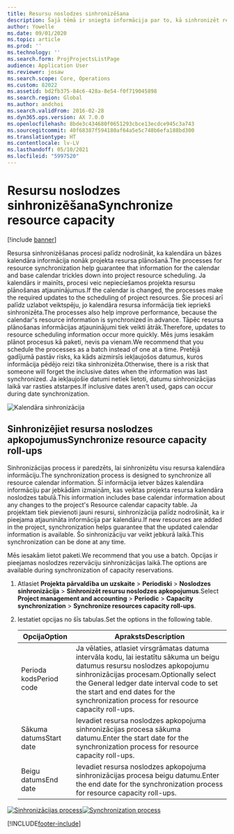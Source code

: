 ```yaml
---
title: Resursu noslodzes sinhronizēšana
description: Šajā tēmā ir sniegta informācija par to, kā sinhronizēt resursa noslodzi kalendāros un projektos.
author: Yowelle
ms.date: 09/01/2020
ms.topic: article
ms.prod: ''
ms.technology: ''
ms.search.form: ProjProjectsListPage
audience: Application User
ms.reviewer: josaw
ms.search.scope: Core, Operations
ms.custom: 82022
ms.assetid: bd2fb375-84c6-428a-8e54-f0f719045898
ms.search.region: Global
ms.author: andchoi
ms.search.validFrom: 2016-02-28
ms.dyn365.ops.version: AX 7.0.0
ms.openlocfilehash: 8bde3c434680f0651293cbce13ecdce945c3a743
ms.sourcegitcommit: 40f68387f594180af64a5e5c748b6efa188bd300
ms.translationtype: HT
ms.contentlocale: lv-LV
ms.lasthandoff: 05/10/2021
ms.locfileid: "5997520"
---
```

# <a name="synchronize-resource-capacity"></a><span data-ttu-id="98952-103">Resursu noslodzes sinhronizēšana</span><span class="sxs-lookup"><span data-stu-id="98952-103">Synchronize resource capacity</span></span>

[!include [banner](../includes/banner.md)]

<span data-ttu-id="98952-104">Resursa sinhronizēšanas procesi palīdz nodrošināt, ka kalendāra un bāzes kalendāra informācija nonāk projekta resursa plānošanā.</span><span class="sxs-lookup"><span data-stu-id="98952-104">The processes for resource synchronization help guarantee that information for the calendar and base calendar trickles down into project resource scheduling.</span></span> <span data-ttu-id="98952-105">Ja kalendārs ir mainīts, procesi veic nepieciešamos projekta resursu plānošanas atjauninājumus.</span><span class="sxs-lookup"><span data-stu-id="98952-105">If the calendar is changed, the processes make the required updates to the scheduling of project resources.</span></span> <span data-ttu-id="98952-106">Šie procesi arī palīdz uzlabot veiktspēju, jo kalendāra resursa informācija tiek iepriekš sinhronizēta.</span><span class="sxs-lookup"><span data-stu-id="98952-106">The processes also help improve performance, because the calendar's resource information is synchronized in advance.</span></span> <span data-ttu-id="98952-107">Tāpēc resursa plānošanas informācijas atjauninājumi tiek veikti ātrāk.</span><span class="sxs-lookup"><span data-stu-id="98952-107">Therefore, updates to resource scheduling information occur more quickly.</span></span> <span data-ttu-id="98952-108">Mēs jums iesakām plānot procesus kā paketi, nevis pa vienam.</span><span class="sxs-lookup"><span data-stu-id="98952-108">We recommend that you schedule the processes as a batch instead of one at a time.</span></span> <span data-ttu-id="98952-109">Pretējā gadījumā pastāv risks, ka kāds aizmirsīs iekļaujošos datumus, kuros informācija pēdējo reizi tika sinhronizēta.</span><span class="sxs-lookup"><span data-stu-id="98952-109">Otherwise, there is a risk that someone will forget the inclusive dates when the information was last synchronized.</span></span> <span data-ttu-id="98952-110">Ja iekļaujošie datumi netiek lietoti, datumu sinhronizācijas laikā var rasties atstarpes.</span><span class="sxs-lookup"><span data-stu-id="98952-110">If inclusive dates aren't used, gaps can occur during date synchronization.</span></span>

![Kalendāra sinhronizācija](./media/projectresourcing04-1024x471.jpg)

## <a name="synchronize-resource-capacity-roll-ups"></a><span data-ttu-id="98952-112">Sinhronizējiet resursa noslodzes apkopojumus</span><span class="sxs-lookup"><span data-stu-id="98952-112">Synchronize resource capacity roll-ups</span></span>

<span data-ttu-id="98952-113">Sinhronizācijas process ir paredzēts, lai sinhronizētu visu resursa kalendāra informāciju.</span><span class="sxs-lookup"><span data-stu-id="98952-113">The synchronization process is designed to synchronize all resource calendar information.</span></span> <span data-ttu-id="98952-114">Šī informācija ietver bāzes kalendāra informāciju par jebkādām izmaiņām, kas veiktas projekta resursa kalendāra noslodzes tabulā.</span><span class="sxs-lookup"><span data-stu-id="98952-114">This information includes base calendar information about any changes to the project's Resource calendar capacity table.</span></span> <span data-ttu-id="98952-115">Ja projektam tiek pievienoti jauni resursi, sinhronizācija palīdz nodrošināt, ka ir pieejama atjaunināta informācija par kalendāru.</span><span class="sxs-lookup"><span data-stu-id="98952-115">If new resources are added in the project, synchronization helps guarantee that the updated calendar information is available.</span></span> <span data-ttu-id="98952-116">Šo sinhronizāciju var veikt jebkurā laikā.</span><span class="sxs-lookup"><span data-stu-id="98952-116">This synchronization can be done at any time.</span></span>

<span data-ttu-id="98952-117">Mēs iesakām lietot paketi.</span><span class="sxs-lookup"><span data-stu-id="98952-117">We recommend that you use a batch.</span></span> <span data-ttu-id="98952-118">Opcijas ir pieejamas noslodzes rezervāciju sinhronizācijas laikā.</span><span class="sxs-lookup"><span data-stu-id="98952-118">The options are available during synchronization of capacity reservations.</span></span>

1. <span data-ttu-id="98952-119">Atlasiet **Projekta pārvaldība un uzskaite** &gt; **Periodiski** &gt; **Noslodzes sinhronizācija** &gt; **Sinhronizēt resursu noslodzes apkopojumus**.</span><span class="sxs-lookup"><span data-stu-id="98952-119">Select **Project management and accounting** &gt; **Periodic** &gt; **Capacity synchronization** &gt; **Synchronize resources capacity roll-ups**.</span></span>
2. <span data-ttu-id="98952-120">Iestatiet opcijas no šīs tabulas.</span><span class="sxs-lookup"><span data-stu-id="98952-120">Set the options in the following table.</span></span>

    | <span data-ttu-id="98952-121">Opcija</span><span class="sxs-lookup"><span data-stu-id="98952-121">Option</span></span>      | <span data-ttu-id="98952-122">Apraksts</span><span class="sxs-lookup"><span data-stu-id="98952-122">Description</span></span> |
    |-------------|-------------|
    | <span data-ttu-id="98952-123">Perioda kods</span><span class="sxs-lookup"><span data-stu-id="98952-123">Period code</span></span> | <span data-ttu-id="98952-124">Ja vēlaties, atlasiet virsgrāmatas datuma intervāla kodu, lai iestatītu sākuma un beigu datumus resursu noslodzes apkopojumu sinhronizācijas procesam.</span><span class="sxs-lookup"><span data-stu-id="98952-124">Optionally select the General ledger date interval code to set the start and end dates for the synchronization process for resource capacity roll-ups.</span></span> |
    | <span data-ttu-id="98952-125">Sākuma datums</span><span class="sxs-lookup"><span data-stu-id="98952-125">Start date</span></span>  | <span data-ttu-id="98952-126">Ievadiet resursa noslodzes apkopojuma sinhronizācijas procesa sākuma datumu.</span><span class="sxs-lookup"><span data-stu-id="98952-126">Enter the start date for the synchronization process for resource capacity roll-ups.</span></span> |
    | <span data-ttu-id="98952-127">Beigu datums</span><span class="sxs-lookup"><span data-stu-id="98952-127">End date</span></span>    | <span data-ttu-id="98952-128">Ievadiet resursa noslodzes apkopojuma sinhronizācijas procesa beigu datumu.</span><span class="sxs-lookup"><span data-stu-id="98952-128">Enter the end date for the synchronization process for resource capacity roll-ups.</span></span> |

<span data-ttu-id="98952-129">[![Sinhronizācijas process](./media/projectresourcing09.jpg)](./media/projectresourcing09.jpg)</span><span class="sxs-lookup"><span data-stu-id="98952-129">[![Synchronization process](./media/projectresourcing09.jpg)](./media/projectresourcing09.jpg)</span></span>


[!INCLUDE[footer-include](../includes/footer-banner.md)]